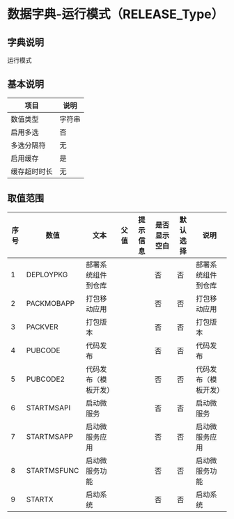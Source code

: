 # 数据字典-运行模式（RELEASE_Type）
## 字典说明
运行模式

## 基本说明
| 项目 | 说明 |
| ---- | ---- |
| 数值类型 | 字符串 |
| 启用多选 | 否 |
| 多选分隔符 | 无 |
| 启用缓存 | 是 |
| 缓存超时时长 | 无 |

## 取值范围
| 序号 | 数值 | 文本 | 父值 | 提示信息 | 是否显示空白 | 默认选择 | 说明 |
| ---- | ---- | ---- | ---- | ---- | ---- | ---- | ---- |
| 1 | DEPLOYPKG | 部署系统组件到仓库 |  |  | 否 | 否 | 部署系统组件到仓库 |
| 2 | PACKMOBAPP | 打包移动应用 |  |  | 否 | 否 | 打包移动应用 |
| 3 | PACKVER | 打包版本 |  |  | 否 | 否 | 打包版本 |
| 4 | PUBCODE | 代码发布 |  |  | 否 | 否 | 代码发布 |
| 5 | PUBCODE2 | 代码发布（模板开发） |  |  | 否 | 否 | 代码发布（模板开发） |
| 6 | STARTMSAPI | 启动微服务 |  |  | 否 | 否 | 启动微服务 |
| 7 | STARTMSAPP | 启动微服务应用 |  |  | 否 | 否 | 启动微服务应用 |
| 8 | STARTMSFUNC | 启动微服务功能 |  |  | 否 | 否 | 启动微服务功能 |
| 9 | STARTX | 启动系统 |  |  | 否 | 否 | 启动系统 |

